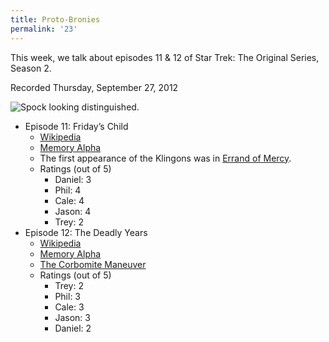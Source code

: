 ```yaml
---
title: Proto-Bronies
permalink: '23'
---
```


This week, we talk about episodes 11 & 12 of Star Trek: The Original Series, Season 2.

Recorded Thursday, September 27, 2012

![Spock looking distinguished.](http://jawgrind.s3.amazonaws.com/Jawgrind-Episode-23.jpg)

- Episode 11: Friday’s Child
    - [Wikipedia](http://en.wikipedia.org/wiki/Friday%27s_Child_(Star_Trek:_The_Original_Series))
    - [Memory Alpha](http://en.memory-alpha.org/wiki/Friday's_Child_(episode))
    - The first appearance of the Klingons was in [Errand of Mercy](/17).
    - Ratings (out of 5)
        - Daniel: 3
        - Phil: 4
        - Cale: 4
        - Jason: 4
        - Trey: 2
- Episode 12: The Deadly Years
    - [Wikipedia](http://en.wikipedia.org/wiki/The_Deadly_Years)
    - [Memory Alpha](http://en.memory-alpha.org/wiki/The_Deadly_Years_(episode))
    - [The Corbomite Maneuver](http://jawgrind.com/9)
    - Ratings (out of 5)
        - Trey: 2
        - Phil: 3
        - Cale: 3
        - Jason: 3
        - Daniel: 2

